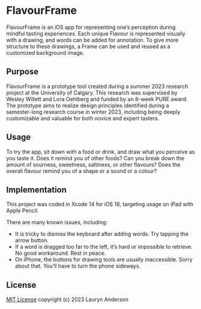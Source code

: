 # FlavourFrame

FlavourFrame is an iOS app for representing one’s perception during mindful tasting experiences. 
Each unique Flavour is represented visually with a drawing, and words can be added for annotation. 
To give more structure to these drawings, a Frame can be used and reused as a customized background image.

## Purpose

FlavourFrame is a prototype tool created during a summer 2023 research project at the University of Calgary. 
This research was supervised by Wesley Willett and Lora Oehlberg and funded by an 8-week PURE award. 
The prototype aims to realize design principles identified during a semester-long research course in winter 2023, 
including being deeply customizable and valuable for both novice and expert tasters. 

## Usage

To try the app, sit down with a food or drink, and draw what you perceive as you taste it. 
Does it remind you of other foods? Can you break down the amount of sourness, sweetness, saltiness, or other flavours? 
Does the overall flavour remind you of a shape or a sound or a colour?

## Implementation

This project was coded in Xcode 14 for iOS 16, targeting usage on iPad with Apple Pencil. 

There are many known issues, including:
- It is tricky to dismiss the keyboard after adding words. Try tapping the arrow button.
- If a word is dragged too far to the left, it’s hard or impossible to retrieve. No good workaround. Rest in peace.
- On iPhone, the buttons for drawing tools are usually inaccessible. Sorry about that. You’ll have to turn the phone sideways.

## License

[MIT License](https://choosealicense.com/licenses/mit/)
copyright (c) 2023 Lauryn Anderson
